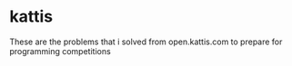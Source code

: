 # kattis
These are the problems that i solved from open.kattis.com to prepare for programming competitions

